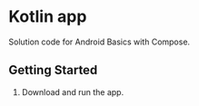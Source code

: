  Kotlin app
==================================

Solution code for Android Basics with Compose.




Getting Started
---------------

1. Download and run the app.
